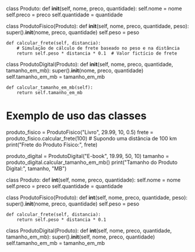 class Produto:
    def __init__(self, nome, preco, quantidade):
        self.nome = nome
        self.preco = preco
        self.quantidade = quantidade

class ProdutoFisico(Produto):
    def __init__(self, nome, preco, quantidade, peso):
        super().__init__(nome, preco, quantidade)
        self.peso = peso

    def calcular_frete(self, distancia):
        # Simulação de cálculo de frete baseado no peso e na distância
        return self.peso * distancia * 0.1  # Valor fictício de frete

class ProdutoDigital(Produto):
    def __init__(self, nome, preco, quantidade, tamanho_em_mb):
        super().__init__(nome, preco, quantidade)
        self.tamanho_em_mb = tamanho_em_mb

    def calcular_tamanho_em_mb(self):
        return self.tamanho_em_mb


# Exemplo de uso das classes
produto_fisico = ProdutoFisico("Livro", 29.99, 10, 0.5)
frete = produto_fisico.calcular_frete(100)  # Supondo uma distância de 100 km
print("Frete do Produto Físico:", frete)

produto_digital = ProdutoDigital("E-book", 19.99, 50, 10)
tamanho = produto_digital.calcular_tamanho_em_mb()
print("Tamanho do Produto Digital:", tamanho, "MB")



class Produto:
    def __int__(self, nome, preco, quantidade):
        self.nome = nome
        self.preco = preco
        self.quantidade = quantidade

class ProdutoFisico(Produto):
    def __int__(self, nome, preco, quantidade, peso):
        super().__init__(nome, preco, quantidade)
        self.peso = peso

    def calcular_frete(self, distancia):
        return self.peso * distancia * 0.1

class ProdutoDigital(Produto):
    def __int__(self, nome, preco, quantidade, tamanho_em_mb):
        super().__init__(self, nome, preco, quantidade)
        self.tamanho_em_mb = tamanho_em_mb
